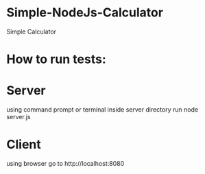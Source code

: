 # Simple-NodeJs-Calculator
Simple Calculator 

# How to run tests:

# Server

using command prompt or terminal
inside server directory run node server.js

# Client

using browser go to http://localhost:8080

